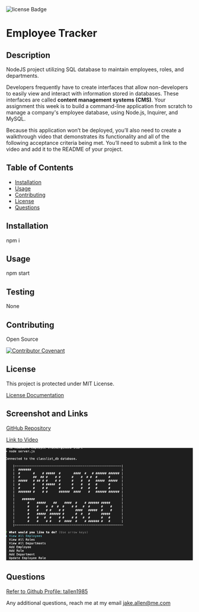 <img src="https://img.shields.io/badge/License-MIT-green" alt="license Badge" />
  
  
  # Employee Tracker
  ## Description
  NodeJS project utilizing SQL database to maintain employees, roles, and departments.

  Developers frequently have to create interfaces that allow non-developers to easily view and interact with information stored in databases. These interfaces are called **content management systems (CMS)**. Your assignment this week is to build a command-line application from scratch to manage a company's employee database, using Node.js, Inquirer, and MySQL.

  Because this application won’t be deployed, you’ll also need to create a walkthrough video that demonstrates its functionality and all of the following acceptance criteria being met. You’ll need to submit a link to the video and add it to the README of your project.
  
  ## Table of Contents
  - [Installation](#installation)
  - [Usage](#usage)
  - [Contributing](#contributing)
  - [License](#license)
  - [Questions](#questions)
  ## Installation
  npm i
  ## Usage
  npm start

  ## Testing
  None
  ## Contributing
  Open Source
  
  [![Contributor Covenant](https://img.shields.io/badge/Contributor%20Covenant-2.1-4baaaa.svg)](code_of_conduct.md)
  ## License
  This project is protected under MIT License.

[License Documentation](https://opensource.org/licenses/MIT)

  ## Screenshot and Links
  [GitHub Repository](https://github.com/tallen1985/12-Homework-Employee-Tracker)

  [Link to Video](https://watch.screencastify.com/v/r5nziJSj8kkuafHIVjpU)
  
  ![Screenshot](./screenshot.png)
  ## Questions
  [Refer to Github Profile: tallen1985](http://www.github.com/tallen1985)
  
  Any additional questions, reach me at my email jake.allen@me.com
  